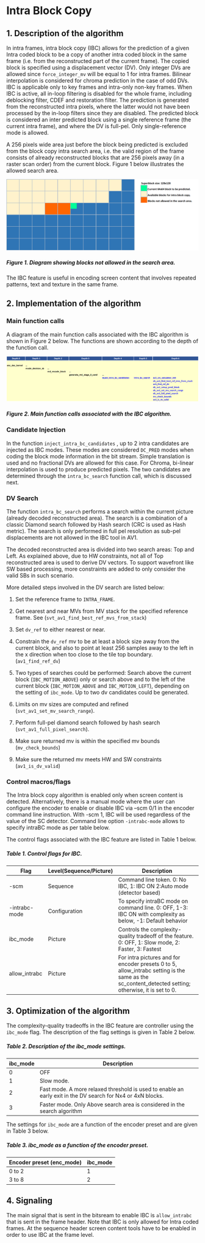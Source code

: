 # Intra Block Copy

## 1.  Description of the algorithm

In intra frames, intra block copy (IBC) allows for the prediction of a
given Intra coded block to be a copy of another intra coded block in the
same frame (i.e. from the reconstructed part of the current frame). The
copied block is specified using a displacement vector (DV). Only integer
DVs are allowed since ```force_integer_mv``` will be equal to 1 for intra
frames. Bilinear interpolation is considered for chroma prediction in
the case of odd DVs. IBC is applicable only to key frames and intra-only
non-key frames. When IBC is active, all in-loop filtering is disabled
for the whole frame, including deblocking filter, CDEF and restoration
filter. The prediction is generated from the reconstructed intra pixels,
where the latter would not have been processed by the in-loop filters
since they are disabled. The predicted block is considered an inter
predicted block using a single reference frame (the current intra
frame), and where the DV is full-pel. Only single-reference mode is
allowed.

A 256 pixels wide area just before the block being predicted is excluded
from the block copy intra search area, i.e. the valid region of the
frame consists of already reconstructed blocks that are 256 pixels away
(in a raster scan order) from the current block. Figure 1 below
illustrates the allowed search area.

![intra_block_copy_fig1](./img/intra_block_copy_fig1.png)

##### Figure 1. Diagram showing blocks not allowed in the search area.

The IBC feature is useful in encoding screen content that involves
repeated patterns, text and texture in the same frame.

## 2.  Implementation of the algorithm

### Main function calls

A diagram of the main function calls associated with the IBC algorithm
is shown in Figure 2 below. The functions are shown according to the
depth of the function call.

![intra_block_copy_fig2](./img/intra_block_copy_fig2.png)

##### Figure 2. Main function calls associated with the IBC algorithm.

### Candidate Injection

In the function ```inject_intra_bc_candidates``` , up to 2 intra candidates
are injected as IBC modes. These modes are considered ```DC_PRED``` modes
when coding the block mode information in the bit stream. Simple
translation is used and no fractional DVs are allowed for this case. For
Chroma, bi-linear interpolation is used to produce predicted pixels. The
two candidates are determined through the ```intra_bc_search``` function
call, which is discussed next.

### DV Search

The function ```intra_bc_search``` performs a search within the current
picture (already decoded reconstructed area). The search is a
combination of a classic Diamond search followed by Hash search (CRC is
used as Hash metric). The search is only performed in full pel
resolution as sub-pel displacements are not allowed in the IBC tool in
AV1.

The decoded reconstructed area is divided into two search areas: Top and
Left. As explained above, due to HW constraints, not all of Top
reconstructed area is used to derive DV vectors. To support wavefront
like SW based processing, more constraints are added to only consider
the valid SBs in such scenario.

More detailed steps involved in the DV search are listed below:

1.  Set the reference frame to ```INTRA_FRAME```.

2.  Get nearest and near MVs from MV stack for the specified reference
    frame. See (```svt_av1_find_best_ref_mvs_from_stack```)

3.  Set ```dv_ref``` to either nearest or near.

4.  Constrain the ```dv_ref``` mv to be at least a block size away from the
    current block, and also to point at least 256 samples away to the
    left in the x direction when too close to the tile top boundary.
    (```av1_find_ref_dv```)

5.  Two types of searches could be performed: Search above the current
    block (```IBC_MOTION_ABOVE```) only or search above and to the left of
    the current block (```IBC_MOTION_ABOVE``` and ```IBC_MOTION_LEFT```),
    depending on the setting of ```ibc_mode```. Up to two dv candidates could
    be generated.

6.  Limits on mv sizes are computed and refined
    (```svt_av1_set_mv_search_range```).

7.  Perform full-pel diamond search followed by hash search
    (```svt_av1_full_pixel_search```).

8.  Make sure returned mv is within the specified mv bounds
    (```mv_check_bounds```)

9.  Make sure the returned mv meets HW and SW constraints
    (```av1_is_dv_valid```)

### Control macros/flags

The Intra block copy algorithm is enabled only when screen content is
detected. Alternatively, there is a manual mode where the user can
configure the encoder to enable or disable IBC via –scm 0/1 in the
encoder command line instruction. With -scm 1, IBC will be used
regardless of the value of the SC detector. Command line option `-intrabc-mode` allows to specify intraBC mode as per table below.

The control flags associated with the IBC feature are listed in Table 1
below.

##### Table 1. Control flags for IBC.

|**Flag**|**Level(Sequence/Picture)**|**Description**|
|--- |--- |--- |
|-scm|Sequence|Command line token. 0: No IBC, 1: IBC ON 2:Auto mode (detector based)|
|-intrabc-mode|Configuration|To specify intraBC mode on command line. 0: OFF, 1-3: IBC ON with complexity as below, -1: Default behavior|
|ibc_mode|Picture|Controls the complexity-quality tradeoff of the feature. 0: OFF, 1: Slow mode, 2: Faster, 3: Fastest|
|allow_intrabc|Picture|For intra pictures and for encoder presets 0 to 5, allow_intrabc setting is the same as the sc_content_detected setting; otherwise, it is set to 0.|

## 3.  Optimization of the algorithm

The complexity-quality tradeoffs in the IBC feature are controller
using the ```ibc_mode``` flag. The description of the flag settings is given
in Table 2 below.

##### Table 2. Description of the ibc\_mode settings.

| **ibc\_mode** | **Description**                                                                                                 |
| ------------- | --------------------------------------------------------------------------------------------------------------- |
| 0             | OFF                                                                                                  |
| 1             | Slow mode.                                                                                                  |
| 2             | Fast mode. A more relaxed threshold is used to enable an early exit in the DV search for Nx4 or 4xN blocks. |
| 3             | Faster mode. Only Above search area is considered in the search algorithm                                   |

The settings for ```ibc_mode``` are a function of the encoder preset and
are given in Table 3 below.

##### Table 3. ibc\_mode as a function of the encoder preset.

| **Encoder preset (enc\_mode)** | **ibc\_mode** |
| ------------------------------ | ------------- |
| 0 to 2                         | 1        |
| 3 to 8                         | 2        |

## 4.  Signaling

The main signal that is sent in the bitsream to enable IBC is
```allow_intrabc``` that is sent in the frame header. Note that IBC is only
allowed for Intra coded frames. At the sequence header screen content
tools have to be enabled in order to use IBC at the frame level.
